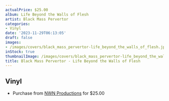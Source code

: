 ```yaml
---
actualPrice: $25.00
album: Life Beyond the Walls of Flesh
artist: Black Mass Pervertor
categories:
- Vinyl
date: '2023-11-29T06:13:05'
draft: false
images:
- /images/covers/black_mass_pervertor-life_beyond_the_walls_of_flesh.jpg
inStock: true
thumbnailImage: /images/covers/black_mass_pervertor-life_beyond_the_walls_of_flesh-thumb.jpg
title: Black Mass Pervertor - Life Beyond the Walls of Flesh
---
```


## Vinyl
* Purchase from [NWN Productions](http://shop.nwnprod.com/index.php?route=product/product&path=75&product_id=19968&sort=pd.name&order=ASC) for $25.00
